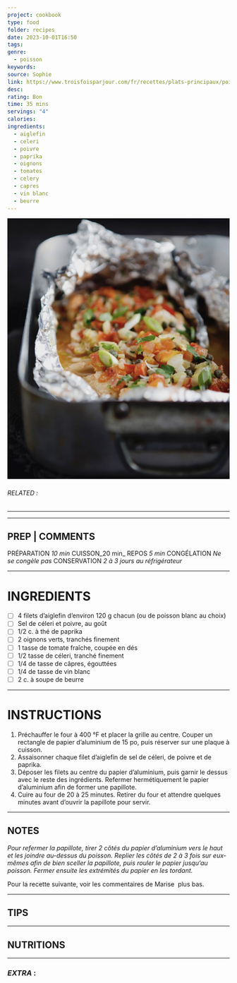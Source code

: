 ```yaml
---
project: cookbook
type: food
folder: recipes
date: 2023-10-01T16:50
tags: 
genre:
  - poisson
keywords: 
source: Sophie
link: https://www.troisfoisparjour.com/fr/recettes/plats-principaux/poissons/papillote-daiglefin-aux-tomates-au-celeri-aux-capres/
desc: 
rating: Bon
time: 35 mins
servings: "4"
calories: 
ingredients:
  - aiglefin
  - celeri
  - poivre
  - paprika
  - oignons
  - tomates
  - celery
  - capres
  - vin blanc
  - beurre
---
```


![IMAGE](image_590.png)

###### *RELATED* : 
---


---
## PREP | COMMENTS

PRÉPARATION _10 min_
CUISSON_20 min_
REPOS _5 min_
CONGÉLATION _Ne se congèle pas_
CONSERVATION _2 à 3 jours au réfrigérateur_

---
# INGREDIENTS

- [ ] 4 filets d’aiglefin d’environ 120 g chacun (ou de poisson blanc au choix)
- [ ] Sel de céleri et poivre, au goût
- [ ] 1/2 c. à thé de paprika
- [ ] 2 oignons verts, tranchés finement
- [ ] 1 tasse de tomate fraîche, coupée en dés
- [ ] 1/2 tasse de céleri, tranché finement
- [ ] 1/4 de tasse de câpres, égouttées
- [ ] 1/4 de tasse de vin blanc
- [ ] 2 c. à soupe de beurre

---
# INSTRUCTIONS

1. Préchauffer le four à 400 °F et placer la grille au centre. Couper un rectangle de papier d’aluminium de 15 po, puis réserver sur une plaque à cuisson.
2. Assaisonner chaque filet d’aiglefin de sel de céleri, de poivre et de paprika.
3. Déposer les filets au centre du papier d’aluminium, puis garnir le dessus avec le reste des ingrédients. Refermer hermétiquement le papier d’aluminium afin de former une papillote.
4. Cuire au four de 20 à 25 minutes. Retirer du four et attendre quelques minutes avant d’ouvrir la papillote pour servir.

---
## NOTES

_Pour refermer la papillote, tirer 2 côtés du papier d’aluminium vers le haut et les joindre au-dessus du poisson. Replier les côtés de 2 à 3 fois sur eux-mêmes afin de bien sceller la papillote, puis rouler le papier jusqu’au poisson. Fermer ensuite les extrémités du papier en les tordant._ 

Pour la recette suivante, voir les commentaires de Marise  plus bas.

---
## TIPS



---
## NUTRITIONS



---
### *EXTRA* :



